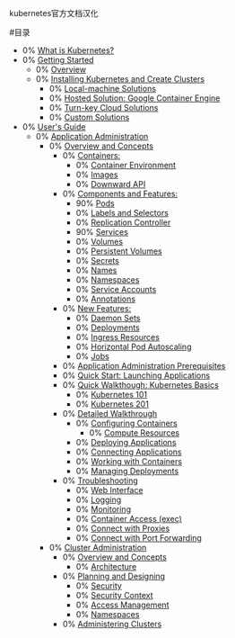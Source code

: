 kubernetes官方文档汉化

#目录

* 0% [What is Kubernetes?]()
* 0% [Getting Started]()
  * 0% [Overview]()
  * 0% [Installing Kubernetes and Create Clusters]()
    * 0% [Local-machine Solutions]()
    * 0% [Hosted Solution: Google Container Engine]()
    * 0% [Turn-key Cloud Solutions]()
    * 0% [Custom Solutions]()
* 0% [User's Guide]()
  * 0% [Application Administration]()
    * 0% [Overview and Concepts]()
      * 0% [Containers:]()
        * 0% [Container Environment]()
        * 0% [Images]()
        * 0% [Downward API]()
      * 0% [Components and Features:]()
        * 90% [Pods](pods.md)
        * 0% [Labels and Selectors]()
        * 0% [Replication Controller]()
        * 90% [Services]()
        * 0% [Volumes]()
        * 0% [Persistent Volumes]()
        * 0% [Secrets]()
        * 0% [Names]()
        * 0% [Namespaces]()
        * 0% [Service Accounts]()
        * 0% [Annotations]()
      * 0% [New Features:]()
        * 0% [Daemon Sets]()
        * 0% [Deployments]()
        * 0% [Ingress Resources]()
        * 0% [Horizontal Pod Autoscaling]()
        * 0% [Jobs]()
      * 0% [Application Administration Prerequisites]()
      * 0% [Quick Start: Launching Applications]()
      * 0% [Quick Walkthough: Kubernetes Basics]()
        * 0% [Kubernetes 101]()
        * 0% [Kubernetes 201]()
      * 0% [Detailed Walkthrough]()
        * 0% [Configuring Containers]()
          * 0% [Compute Resources]()
        * 0% [Deploying Applications]()
        * 0% [Connecting Applications]()
        * 0% [Working with Containers]()
        * 0% [Managing Deployments]()
      * 0% [Troubleshooting]()
        * 0% [Web Interface]()
        * 0% [Logging]()
        * 0% [Monitoring]()
        * 0% [Container Access (exec)]()
        * 0% [Connect with Proxies]()
        * 0% [Connect with Port Forwarding]()
    * 0% [Cluster Administration]()
      * 0% [Overview and Concepts]()
        * 0% [Architecture]()
      * 0% [Planning and Designing]()
        * 0% [Security]()
        * 0% [Security Context]()
        * 0% [Access Management]()
        * 0% [Namespaces]()
      * 0% [Administering Clusters]()
